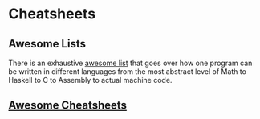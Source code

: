 # Cheatsheets

## Awesome Lists

There is an exhaustive [awesome list](https://github.com/topics/awesome-lists) that goes over how one program can be written in different languages from the most abstract level of Math to Haskell to C to Assembly to actual machine code.

## [Awesome Cheatsheets](https://github.com/LeCoupa/awesome-cheatsheets)


